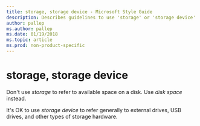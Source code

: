 ```yaml
---
title: storage, storage device - Microsoft Style Guide
description: Describes guidelines to use 'storage' or 'storage device' in Microsoft documents.
author: pallep
ms.author: pallep
ms.date: 01/19/2018
ms.topic: article
ms.prod: non-product-specific
---
```


# storage, storage device

Don't use *storage* to refer to available space on a disk. Use *disk space* instead. 

It's OK to use *storage device* to refer generally to external drives, USB drives, and other types of storage hardware. 
